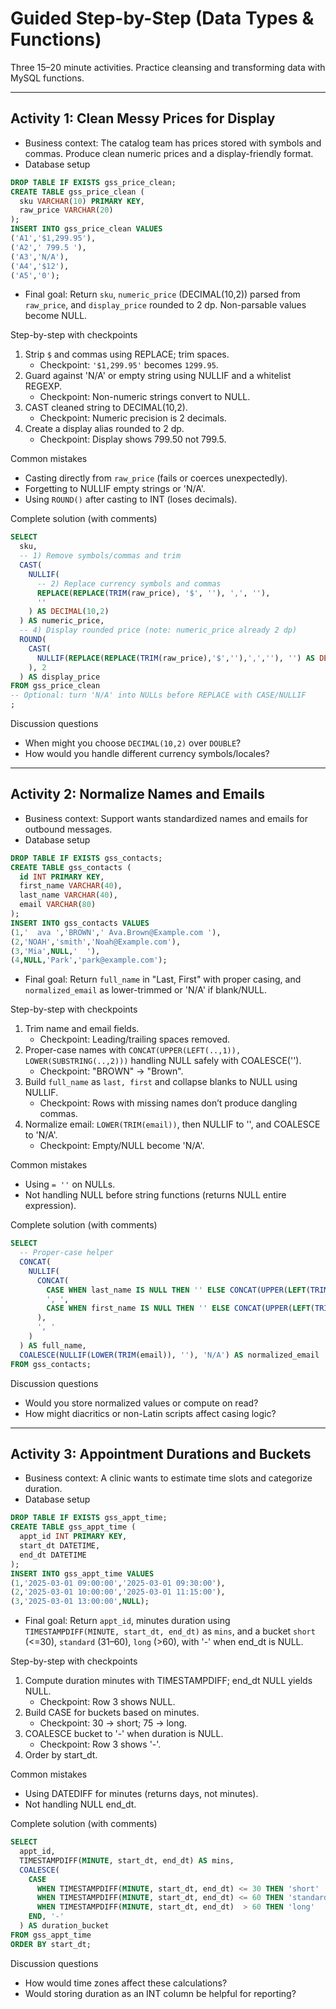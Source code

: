 # Guided Step-by-Step (Data Types & Functions)

Three 15–20 minute activities. Practice cleansing and transforming data with MySQL functions.

---

## Activity 1: Clean Messy Prices for Display
- Business context: The catalog team has prices stored with symbols and commas. Produce clean numeric prices and a display-friendly format.
- Database setup
```sql
DROP TABLE IF EXISTS gss_price_clean;
CREATE TABLE gss_price_clean (
  sku VARCHAR(10) PRIMARY KEY,
  raw_price VARCHAR(20)
);
INSERT INTO gss_price_clean VALUES
('A1','$1,299.95'),
('A2',' 799.5 '),
('A3','N/A'),
('A4','$12'),
('A5','0');
```
- Final goal: Return `sku`, `numeric_price` (DECIMAL(10,2)) parsed from `raw_price`, and `display_price` rounded to 2 dp. Non-parsable values become NULL.

Step-by-step with checkpoints
1) Strip `$` and commas using REPLACE; trim spaces.
   - Checkpoint: `'$1,299.95'` becomes `1299.95`.
2) Guard against 'N/A' or empty string using NULLIF and a whitelist REGEXP.
   - Checkpoint: Non-numeric strings convert to NULL.
3) CAST cleaned string to DECIMAL(10,2).
   - Checkpoint: Numeric precision is 2 decimals.
4) Create a display alias rounded to 2 dp.
   - Checkpoint: Display shows 799.50 not 799.5.

Common mistakes
- Casting directly from `raw_price` (fails or coerces unexpectedly).
- Forgetting to NULLIF empty strings or 'N/A'.
- Using `ROUND()` after casting to INT (loses decimals).

Complete solution (with comments)
```sql
SELECT 
  sku,
  -- 1) Remove symbols/commas and trim
  CAST(
    NULLIF(
      -- 2) Replace currency symbols and commas
      REPLACE(REPLACE(TRIM(raw_price), '$', ''), ',', ''),
      ''
    ) AS DECIMAL(10,2)
  ) AS numeric_price,
  -- 4) Display rounded price (note: numeric_price already 2 dp)
  ROUND(
    CAST(
      NULLIF(REPLACE(REPLACE(TRIM(raw_price),'$',''),',',''), '') AS DECIMAL(10,2)
    ), 2
  ) AS display_price
FROM gss_price_clean
-- Optional: turn 'N/A' into NULLs before REPLACE with CASE/NULLIF
;
```

Discussion questions
- When might you choose `DECIMAL(10,2)` over `DOUBLE`?
- How would you handle different currency symbols/locales?

---

## Activity 2: Normalize Names and Emails
- Business context: Support wants standardized names and emails for outbound messages.
- Database setup
```sql
DROP TABLE IF EXISTS gss_contacts;
CREATE TABLE gss_contacts (
  id INT PRIMARY KEY,
  first_name VARCHAR(40),
  last_name VARCHAR(40),
  email VARCHAR(80)
);
INSERT INTO gss_contacts VALUES
(1,'  ava ','BROWN',' Ava.Brown@Example.com '),
(2,'NOAH','smith','Noah@Example.com'),
(3,'Mia',NULL,'  '),
(4,NULL,'Park','park@example.com');
```
- Final goal: Return `full_name` in "Last, First" with proper casing, and `normalized_email` as lower-trimmed or 'N/A' if blank/NULL.

Step-by-step with checkpoints
1) Trim name and email fields.
   - Checkpoint: Leading/trailing spaces removed.
2) Proper-case names with `CONCAT(UPPER(LEFT(..,1)), LOWER(SUBSTRING(..,2)))` handling NULL safely with COALESCE('').
   - Checkpoint: "BROWN" → "Brown".
3) Build `full_name` as `last, first` and collapse blanks to NULL using NULLIF.
   - Checkpoint: Rows with missing names don’t produce dangling commas.
4) Normalize email: `LOWER(TRIM(email))`, then NULLIF to '', and COALESCE to 'N/A'.
   - Checkpoint: Empty/NULL become 'N/A'.

Common mistakes
- Using `= ''` on NULLs.
- Not handling NULL before string functions (returns NULL entire expression).

Complete solution (with comments)
```sql
SELECT 
  -- Proper-case helper
  CONCAT(
    NULLIF(
      CONCAT(
        CASE WHEN last_name IS NULL THEN '' ELSE CONCAT(UPPER(LEFT(TRIM(last_name),1)), LOWER(SUBSTRING(TRIM(last_name),2))) END,
        ', ',
        CASE WHEN first_name IS NULL THEN '' ELSE CONCAT(UPPER(LEFT(TRIM(first_name),1)), LOWER(SUBSTRING(TRIM(first_name),2))) END
      ),
      ', '
    )
  ) AS full_name,
  COALESCE(NULLIF(LOWER(TRIM(email)), ''), 'N/A') AS normalized_email
FROM gss_contacts;
```

Discussion questions
- Would you store normalized values or compute on read?
- How might diacritics or non-Latin scripts affect casing logic?

---

## Activity 3: Appointment Durations and Buckets
- Business context: A clinic wants to estimate time slots and categorize duration.
- Database setup
```sql
DROP TABLE IF EXISTS gss_appt_time;
CREATE TABLE gss_appt_time (
  appt_id INT PRIMARY KEY,
  start_dt DATETIME,
  end_dt DATETIME
);
INSERT INTO gss_appt_time VALUES
(1,'2025-03-01 09:00:00','2025-03-01 09:30:00'),
(2,'2025-03-01 10:00:00','2025-03-01 11:15:00'),
(3,'2025-03-01 13:00:00',NULL);
```
- Final goal: Return `appt_id`, minutes duration using `TIMESTAMPDIFF(MINUTE, start_dt, end_dt)` as `mins`, and a bucket `short` (<=30), `standard` (31–60), `long` (>60), with '-' when end_dt is NULL.

Step-by-step with checkpoints
1) Compute duration minutes with TIMESTAMPDIFF; end_dt NULL yields NULL.
   - Checkpoint: Row 3 shows NULL.
2) Build CASE for buckets based on minutes.
   - Checkpoint: 30 → short; 75 → long.
3) COALESCE bucket to '-' when duration is NULL.
   - Checkpoint: Row 3 shows '-'.
4) Order by start_dt.

Common mistakes
- Using DATEDIFF for minutes (returns days, not minutes).
- Not handling NULL end_dt.

Complete solution (with comments)
```sql
SELECT 
  appt_id,
  TIMESTAMPDIFF(MINUTE, start_dt, end_dt) AS mins,
  COALESCE(
    CASE 
      WHEN TIMESTAMPDIFF(MINUTE, start_dt, end_dt) <= 30 THEN 'short'
      WHEN TIMESTAMPDIFF(MINUTE, start_dt, end_dt) <= 60 THEN 'standard'
      WHEN TIMESTAMPDIFF(MINUTE, start_dt, end_dt)  > 60 THEN 'long'
    END, '-'
  ) AS duration_bucket
FROM gss_appt_time
ORDER BY start_dt;
```

Discussion questions
- How would time zones affect these calculations?
- Would storing duration as an INT column be helpful for reporting?
